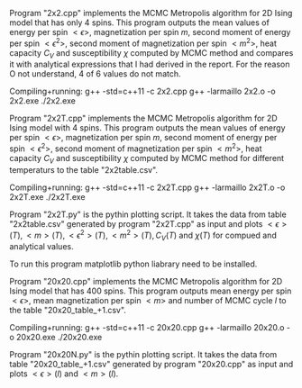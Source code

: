 Program "2x2.cpp" implements the MCMC Metropolis algorithm for 2D Ising model that has only 4 spins. This program outputs the mean values of energy per spin $<\epsilon>$, magnetization per spin $m$, second moment of energy per spin $<\epsilon^2>$, second moment of magnetization per spin $< m^2 >$, heat capacity $C_V$ and susceptibility $\chi$ computed by MCMC method and compares it with analytical expressions that I had derived in the report. For the reason O not understand, 4 of 6 values do not match.

Compiling+running: 
g++ -std=c++11 -c 2x2.cpp
g++ -larmaillo 2x2.o -o 2x2.exe
./2x2.exe

Program "2x2T.cpp" implements the MCMC Metropolis algorithm for 2D Ising model with 4 spins. This program outputs the mean values of energy per spin $<\epsilon>$, magnetization per spin $m$, second moment of energy per spin $<\epsilon^2>$, second moment of magnetization per spin $<m^2>$, heat capacity $C_V$ and susceptibility $\chi$ computed by MCMC method for different temperaturs to the table "2x2table.csv".

Compiling+running: 
g++ -std=c++11 -c 2x2T.cpp
g++ -larmaillo 2x2T.o -o 2x2T.exe
./2x2T.exe

Program "2x2T.py" is the pythin plotting script. It takes the data from table "2x2table.csv" generated by program "2x2T.cpp" as input and plots
$<\epsilon>(T), <m>(T), <\epsilon^2>(T), <m^2>(T), C_V(T)$ and $\chi(T)$ for compued and analytical values. 
  
To run this program matplotlib python liabrary need to be installed. 
  
Program "20x20.cpp" implements the MCMC Metropolis algorithm for 2D Ising model that has 400 spins. This program outputs mean energy per spin $<\epsilon>$, mean magnetization per spin $<m>$ and number of MCMC cycle $l$ to the table "20x20_table_+1.csv". 
  
Compiling+running: 
g++ -std=c++11 -c 20x20.cpp
g++ -larmaillo 20x20.o -o 20x20.exe
./20x20.exe
  
Program "20x20N.py" is the pythin plotting script. It takes the data from table "20x20_table_+1.csv" generated by program "20x20.cpp" as input and plots $<\epsilon>(l)$ and $<m>(l)$.

  
  
